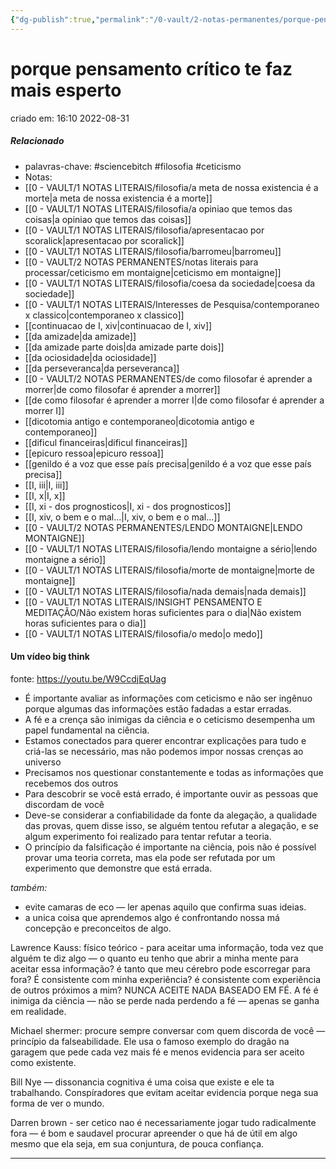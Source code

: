 ```yaml
---
{"dg-publish":true,"permalink":"/0-vault/2-notas-permanentes/porque-pensamento-critico-te-faz-mais-esperto/","tags":["permanente","sciencebitch","filosofia","ceticismo"],"dgHomeLink":true,"dgShowLocalGraph":true,"dgShowFileTree":true,"dgEnableSearch":true,"noteIcon":""}
---
```


# porque pensamento crítico te faz mais esperto
criado em: 16:10 2022-08-31

##### Relacionado
- palavras-chave: #sciencebitch #filosofia #ceticismo 
- Notas:
- [[0 - VAULT/1 NOTAS LITERAIS/filosofia/a meta de nossa existencia é a morte\|a meta de nossa existencia é a morte]]
- [[0 - VAULT/1 NOTAS LITERAIS/filosofia/a opiniao que temos das coisas\|a opiniao que temos das coisas]]
- [[0 - VAULT/1 NOTAS LITERAIS/filosofia/apresentacao por scoralick\|apresentacao por scoralick]]
- [[0 - VAULT/1 NOTAS LITERAIS/filosofia/barromeu\|barromeu]]
- [[0 - VAULT/2 NOTAS PERMANENTES/notas literais para processar/ceticismo em montaigne\|ceticismo em montaigne]]
- [[0 - VAULT/1 NOTAS LITERAIS/filosofia/coesa da sociedade\|coesa da sociedade]]
- [[0 - VAULT/1 NOTAS LITERAIS/Interesses de Pesquisa/contemporaneo x classico\|contemporaneo x classico]]
- [[continuacao de I, xiv\|continuacao de I, xiv]]
- [[da amizade\|da amizade]]
- [[da amizade parte dois\|da amizade parte dois]]
- [[da ociosidade\|da ociosidade]]
- [[da perseveranca\|da perseveranca]]
- [[0 - VAULT/2 NOTAS PERMANENTES/de como filosofar é aprender a morrer\|de como filosofar é aprender a morrer]]
- [[de como filosofar é aprender a morrer I\|de como filosofar é aprender a morrer I]]
- [[dicotomia antigo e contemporaneo\|dicotomia antigo e contemporaneo]]
- [[dificul financeiras\|dificul financeiras]]
- [[epicuro ressoa\|epicuro ressoa]]
- [[genildo é a voz que esse país precisa\|genildo é a voz que esse país precisa]]
- [[I, iii\|I, iii]]
- [[I, x\|I, x]]
- [[I, xi - dos prognosticos\|I, xi - dos prognosticos]]
- [[I, xiv, o bem e o mal...\|I, xiv, o bem e o mal...]]
- [[0 - VAULT/2 NOTAS PERMANENTES/LENDO MONTAIGNE\|LENDO MONTAIGNE]]
- [[0 - VAULT/1 NOTAS LITERAIS/filosofia/lendo montaigne a sério\|lendo montaigne a sério]]
- [[0 - VAULT/1 NOTAS LITERAIS/filosofia/morte de montaigne\|morte de montaigne]]
- [[0 - VAULT/1 NOTAS LITERAIS/filosofia/nada demais\|nada demais]]
- [[0 - VAULT/1 NOTAS LITERAIS/INSIGHT PENSAMENTO E MEDITAÇÃO/Não existem horas suficientes para o dia\|Não existem horas suficientes para o dia]]
- [[0 - VAULT/1 NOTAS LITERAIS/filosofia/o medo\|o medo]]

#### Um vídeo big think
fonte: https://youtu.be/W9CcdjEqUag

 - É importante avaliar as informações com ceticismo e não ser ingênuo porque algumas das informações estão fadadas a estar erradas.
 - A fé e a crença são inimigas da ciência e o ceticismo desempenha um papel fundamental na ciência.
 - Estamos conectados para querer encontrar explicações para tudo e criá-las se necessário, mas não podemos impor nossas crenças ao universo
 - Precisamos nos questionar constantemente e todas as informações que recebemos dos outros
 - Para descobrir se você está errado, é importante ouvir as pessoas que discordam de você
 - Deve-se considerar a confiabilidade da fonte da alegação, a qualidade das provas, quem disse isso, se alguém tentou refutar a alegação, e se algum experimento foi realizado para tentar refutar a teoria.
 - O princípio da falsificação é importante na ciência, pois não é possível provar uma teoria correta, mas ela pode ser refutada por um experimento que demonstre que está errada.
 
 *também:*
- evite camaras de eco — ler apenas aquilo que confirma suas ideias.
- a unica coisa que aprendemos algo é confrontando nossa má concepção e preconceitos de algo.


Lawrence Kauss: físico teórico - para aceitar uma informação, toda vez que alguém te diz algo — o quanto eu tenho que abrir a minha mente para aceitar essa informação? é tanto que meu cérebro pode escorregar para fora? É consistente com minha experiência? é consistente com experiência de outros próximos a mim? NUNCA ACEITE NADA BASEADO EM FÉ. A fé é inimiga da ciência — não se perde nada perdendo a fé — apenas se ganha em realidade.

Michael shermer: procure sempre conversar com quem discorda de você — princípio da falseabilidade. Ele usa o famoso exemplo do dragão na garagem que pede cada vez mais fé e menos evidencia para ser aceito como existente.

Bill Nye — dissonancia cognitiva é uma coisa que existe e ele ta trabalhando. Conspíradores que evitam aceitar evidencia porque nega sua forma de ver o mundo.  

Darren brown - ser cetico nao é necessariamente jogar tudo radicalmente fora — é bom e saudavel procurar apreender o que há de útil em algo mesmo que ela seja, em sua conjuntura, de pouca confiança.

---





